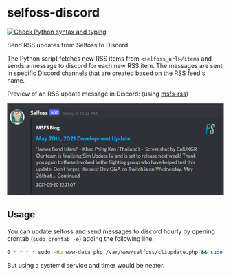 # selfoss-discord


[![Check Python syntax and typing](https://github.com/evroon/selfoss-discord/actions/workflows/mypy.yaml/badge.svg)](https://github.com/evroon/selfoss-discord/actions/workflows/mypy.yaml)

Send RSS updates from Selfoss to Discord.

The Python script fetches new RSS items from `<selfoss_url>/items` and sends a message to discord for each new RSS item. The messages are sent in specific Discord channels that are created based on the RSS feed's name.

Preview of an RSS update message in Discord: (using [msfs-rss](https://github.com/evroon/msfs-rss))

![Preview](https://raw.githubusercontent.com/evroon/selfoss-discord/main/etc/preview.png)

## Usage
You can update selfoss and send messages to discord hourly by opening crontab (`sudo crontab -e`) adding the following line:
```bash
0 * * * * sudo -Hu www-data php /var/www/selfoss/cliupdate.php && sudo -Hu <username> python3 /path/to/selfoss.py https://selfoss.domain.com /path/to/last-update
```

But using a systemd service and timer would be neater.

